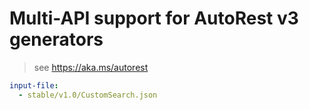 # Multi-API support for AutoRest v3 generators

> see https://aka.ms/autorest

``` yaml $(enable-multi-api)
input-file:
  - stable/v1.0/CustomSearch.json
```
